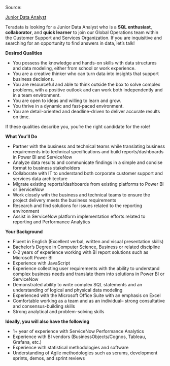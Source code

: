 Source:

[Junior Data Analyst](https://careers.teradata.com/index.gp?method=cappportal.showJob&opportunityID=205330)

Teradata is looking for a Junior Data Analyst who is a **SQL enthusiast**, **collaborator**, and **quick learner** to join our Global Operations team within the Customer Support and Services Organization. If you are inquisitive and searching for an opportunity to find answers in data, let’s talk!

**Desired Qualities**

- You possess the knowledge and hands-on skills with data structures and data modeling, either from school or work experience.
- You are a creative thinker who can turn data into insights that support business decisions.
- You are resourceful and able to think outside the box to solve complex problems, with a positive outlook and can work both independently and in a team environment.
- You are open to ideas and willing to learn and grow.
- You thrive in a dynamic and fast-paced environment.
- You are detail-oriented and deadline-driven to deliver accurate results on time.

If these qualities describe you, you’re the right candidate for the role!

**What You’ll Do**

- Partner with the business and technical teams while translating business requirements into technical specifications and build reports/dashboards in Power BI and ServiceNow
- Analyze data results and communicate findings in a simple and concise format to business stakeholders
- Collaborate with IT to understand both corporate customer support and services data architecture
- Migrate existing reports/dashboards from existing platforms to Power BI or ServiceNow
- Work closely with the business and technical teams to ensure the project delivery meets the business requirements
- Research and find solutions for issues related to the reporting environment
- Assist in ServiceNow platform implementation efforts related to reporting and Performance Analytics

**Your Background**

- Fluent in English (Excellent verbal, written and visual presentation skills)
- Bachelor’s Degree in Computer Science, Business or related discipline
- 0-2 years of experience working with BI report solutions such as Microsoft Power BI
- Experience with JavaScript
- Experience collecting user requirements with the ability to understand complex business needs and translate them into solutions in Power BI or ServiceNow
- Demonstrated ability to write complex SQL statements and an understanding of logical and physical data modeling
- Experienced with the Microsoft Office Suite with an emphasis on Excel
- Comfortable working as a team and as an individual– strong consultative and consensus-building skills
- Strong analytical and problem-solving skills

**Ideally, you will also have the following**

- 1+ year of experience with ServiceNow Performance Analytics
- Experience with BI vendors (BusinessObjects/Cognos, Tableau, Grafana, etc.)
- Experience with statistical methodologies and software
- Understanding of Agile methodologies such as scrums, development sprints, demos, and sprint reviews